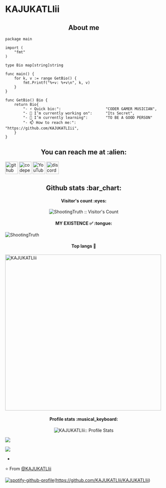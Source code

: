 # KAJUKATLIii

<h2 align="center">About me</h2>

```golang
package main

import (
	"fmt"
)

type Bio map[string]string

func main() {
	for k, v := range GetBio() {
		fmt.Printf("%+v: %+v\n", k, v)
	}
}

func GetBio() Bio {
	return Bio{
		"- ⚡ Quick bio:":                    "CODER GAMER MUSICIAN",
		"- 🔭 I’m currently working on":      "Its Secret",
		"- 🌱 I’m currently learning":        "TO BE A GOOD PERSON"
		"- 📫 How to reach me:":              "https://github.com/KAJUKATLIii",
	}
}
```



<h2 align="center">You can reach me at :alien:</h2>

[<img src='https://cdn.jsdelivr.net/npm/simple-icons@3.0.1/icons/github.svg' alt='github' height='40'>](https://github.com/ShootingTruth)  [<img src='https://cdn.jsdelivr.net/npm/simple-icons@3.0.1/icons/codepen.svg' alt='codepen' height='40'>](https://codepen.io/grimreaper007-sharon)  [<img src='https://cdn.jsdelivr.net/npm/simple-icons@3.0.1/icons/youtube.svg' alt='YouTube' height='40'>](https://www.youtube.com/channel/https://youtube.com/channel/UCZ8ieOnxcsdIHzEPzuPRrRQ ) [<img src='https://cdn.jsdelivr.net/npm/simple-icons@3.0.1/icons/discord.svg' alt='discord' height='40'>](https://discord.gg/hAkgCwvGuE)  




<h2 align="center">Github stats :bar_chart:</h2>

<h4 align="center">Visitor's count :eyes:</h4>

<p align="center"><img src="https://profile-counter.glitch.me/{ShootingTruth}/count.svg" alt="ShootingTruth :: Visitor's Count" /></p>

<h4 align="center">MY EXISTENCE ✅ :tongue:</h4>

<img align="center" src="https://github-readme-streak-stats.herokuapp.com/?user=KAJUKATLIii&count_private=true&theme=radical" alt="ShootingTruth" />
<h4 align="center">Top langs 🙂</h4>
<img align="center" width=500 src="https://github-readme-stats.vercel.app/api/top-langs/?username=KAJUKATLIii&count_private=true&theme=radical" alt="KAJUKATLIii" />

<h4 align="center">Profile stats :musical_keyboard:</h4>

<p align="center"><img src="https://github-readme-stats.vercel.app/api?username=KAJUKATLIii&show_icons=true&theme=synthwave" alt="KAJUKATLIii:: Profile Stats" /></p>

![](https://readme-jokes.vercel.app/api)

![](https://cdn.discordapp.com/attachments/935622008136429588/968686741227700254/20220422_212959_0000.png)

-

⭐️ From [@KAJUKATLIii](https://github.com/ShootingTruth)

[![spotify-github-profile](https://spotify-github-profile.kittinanx.com/api/view?uid=31fuvl2b7bezcfbhj4s7avxuupom&cover_image=true&theme=compact&show_offline=false&background_color=121212&interchange=false)](https://spotify-github-profile.kittinanx.com/api/view?uid=31fuvl2b7bezcfbhj4s7avxuupom&redirect=true)(https://github.com/KAJUKATLIii/KAJUKATLIii)
